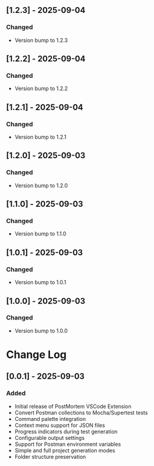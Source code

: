 ## [1.2.3] - 2025-09-04

### Changed
- Version bump to 1.2.3

## [1.2.2] - 2025-09-04

### Changed
- Version bump to 1.2.2

## [1.2.1] - 2025-09-04

### Changed
- Version bump to 1.2.1

## [1.2.0] - 2025-09-03

### Changed
- Version bump to 1.2.0

## [1.1.0] - 2025-09-03

### Changed
- Version bump to 1.1.0

## [1.0.1] - 2025-09-03

### Changed
- Version bump to 1.0.1

## [1.0.0] - 2025-09-03

### Changed
- Version bump to 1.0.0

# Change Log

## [0.0.1] - 2025-09-03

### Added
- Initial release of PostMortem VSCode Extension
- Convert Postman collections to Mocha/Supertest tests
- Command palette integration
- Context menu support for JSON files
- Progress indicators during test generation
- Configurable output settings
- Support for Postman environment variables
- Simple and full project generation modes
- Folder structure preservation